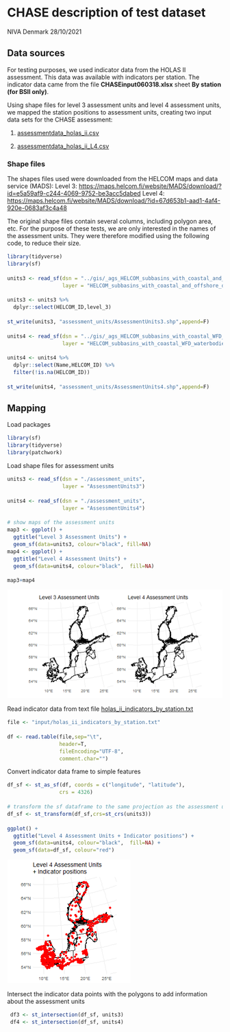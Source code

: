 CHASE description of test dataset
================
NIVA Denmark
28/10/2021

## Data sources

For testing purposes, we used indicator data from the HOLAS II
assessment. This data was available with indicators per station. The
indicator data came from the file **CHASEinput060318.xlsx** sheet **By
station (for BSII only)**.

Using shape files for level 3 assessment units and level 4 assessment
units, we mapped the station positions to assessment units, creating two
input data sets for the CHASE assessment:

1.  [assessmentdata_holas_ii.csv](input/assessmentdata_holas_ii.csv)

2.  [assessmentdata_holas_ii_L4.csv](input/assessmentdata_holas_ii_L4.csv)

### Shape files

The shapes files used were downloaded from the HELCOM maps and data
service (MADS): Level 3:
<https://maps.helcom.fi/website/MADS/download/?id=e5a59af9-c244-4069-9752-be3acc5dabed>
Level 4:
<https://maps.helcom.fi/website/MADS/download/?id=67d653b1-aad1-4af4-920e-0683af3c4a48>

The original shape files contain several columns, including polygon
area, etc. For the purpose of these tests, we are only interested in the
names of the assessment units. They were therefore modified using the
following code, to reduce their size.

``` r
library(tidyverse)
library(sf)

units3 <- read_sf(dsn = "../gis/_ags_HELCOM_subbasins_with_coastal_and_offshore_division_2018_11", 
                  layer = "HELCOM_subbasins_with_coastal_and_offshore_division_2018_1")

units3 <- units3 %>%
  dplyr::select(HELCOM_ID,level_3)

st_write(units3, "assessment_units/AssessmentUnits3.shp",append=F)

units4 <- read_sf(dsn = "../gis/_ags_HELCOM_subbasins_with_coastal_WFD_waterbodies_or_watertypes_2018_11", 
                  layer = "HELCOM_subbasins_with_coastal_WFD_waterbodies_or_watertypes_2018_1")

units4 <- units4 %>%
  dplyr::select(Name,HELCOM_ID) %>%
  filter(!is.na(HELCOM_ID))

st_write(units4, "assessment_units/AssessmentUnits4.shp",append=F)
```

## Mapping

Load packages

``` r
library(sf)
library(tidyverse)
library(patchwork)
```

Load shape files for assessment units

``` r
units3 <- read_sf(dsn = "./assessment_units", 
                  layer = "AssessmentUnits3")

units4 <- read_sf(dsn = "./assessment_units", 
                  layer = "AssessmentUnits4")

# show maps of the assessment units
map3 <- ggplot() + 
  ggtitle("Level 3 Assessment Units") +
  geom_sf(data=units3, colour="black", fill=NA)
map4 <- ggplot() + 
  ggtitle("Level 4 Assessment Units") +
  geom_sf(data=units4, colour="black",  fill=NA)

map3+map4
```

![](test_dataset_files/figure-gfm/read%20shape%20files-1.png)<!-- -->

Read indicator data from text file
[holas_ii_indicators_by_station.txt](input/holas_ii_indicators_by_station.txt)

``` r
file <- "input/holas_ii_indicators_by_station.txt"

df <- read.table(file,sep="\t",
                 header=T,
                 fileEncoding="UTF-8",
                 comment.char="")
```

Convert indicator data frame to simple features

``` r
df_sf <- st_as_sf(df, coords = c("longitude", "latitude"), 
                 crs = 4326)

# transform the sf dataframe to the same projection as the assessment units
df_sf <- st_transform(df_sf,crs=st_crs(units3))

ggplot() + 
  ggtitle("Level 4 Assessment Units + Indicator positions") +
  geom_sf(data=units4, colour="black",  fill=NA) +
  geom_sf(data=df_sf, colour="red")
```

![](test_dataset_files/figure-gfm/indicators%20to%20sf-1.png)<!-- -->

Intersect the indicator data points with the polygons to add information
about the assessment units

``` r
 df3 <- st_intersection(df_sf, units3)
 df4 <- st_intersection(df_sf, units4)
```
